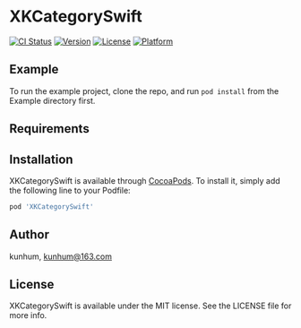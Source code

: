 # XKCategorySwift

[![CI Status](https://img.shields.io/travis/kunhum/XKCategorySwift.svg?style=flat)](https://travis-ci.org/kunhum/XKCategorySwift)
[![Version](https://img.shields.io/cocoapods/v/XKCategorySwift.svg?style=flat)](https://cocoapods.org/pods/XKCategorySwift)
[![License](https://img.shields.io/cocoapods/l/XKCategorySwift.svg?style=flat)](https://cocoapods.org/pods/XKCategorySwift)
[![Platform](https://img.shields.io/cocoapods/p/XKCategorySwift.svg?style=flat)](https://cocoapods.org/pods/XKCategorySwift)

## Example

To run the example project, clone the repo, and run `pod install` from the Example directory first.

## Requirements

## Installation

XKCategorySwift is available through [CocoaPods](https://cocoapods.org). To install
it, simply add the following line to your Podfile:

```ruby
pod 'XKCategorySwift'
```

## Author

kunhum, kunhum@163.com

## License

XKCategorySwift is available under the MIT license. See the LICENSE file for more info.
